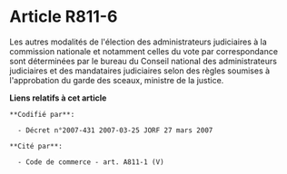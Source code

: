 # Article R811-6

Les autres modalités de l'élection des administrateurs judiciaires à la commission nationale et notamment celles du vote par
correspondance sont déterminées par le bureau du Conseil national des administrateurs judiciaires et des mandataires
judiciaires selon des règles soumises à l'approbation du garde des sceaux, ministre de la justice.

**Liens relatifs à cet article**

	**Codifié par**:

	  - Décret n°2007-431 2007-03-25 JORF 27 mars 2007

	**Cité par**:

	  - Code de commerce - art. A811-1 (V)
